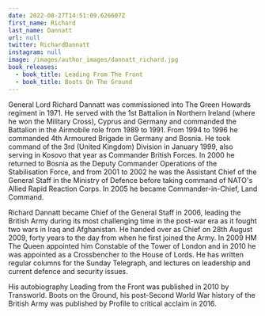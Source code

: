 ```yaml
---
date: 2022-08-27T14:51:09.626607Z
first_name: Richard
last_name: Dannatt
url: null
twitter: RichardDannatt
instagram: null
image: /images/author_images/dannatt_richard.jpg
book_releases:
  - book_title: Leading From The Front
  - book_title: Boots On The Ground
---
```

General Lord Richard Dannatt was commissioned into The Green Howards regiment in 1971. He served with the 1st Battalion in Northern Ireland (where he won the Military Cross), Cyprus and Germany and commanded the Battalion in the Airmobile role from 1989 to 1991. From 1994 to 1996 he commanded 4th Armoured Brigade in Germany and Bosnia. He took command of the 3rd (United Kingdom) Division in January 1999, also serving in Kosovo that year as Commander British Forces. In 2000 he returned to Bosnia as the Deputy Commander Operations of the Stabilisation Force, and from 2001 to 2002 he was the Assistant Chief of the General Staff in the Ministry of Defence before taking command of NATO's Allied Rapid Reaction Corps. In 2005 he became Commander-in-Chief, Land Command.

Richard Dannatt became Chief of the General Staff in 2006, leading the British Army during its most challenging time in the post-war era as it fought two wars in Iraq and Afghanistan. He handed over as Chief on 28th August 2009, forty years to the day from when he first joined the Army. In 2009 HM The Queen appointed him Constable of the Tower of London and in 2010 he was appointed as a Crossbencher to the House of Lords. He has written regular columns for the Sunday Telegraph, and lectures on leadership and current defence and security issues.

His autobiography Leading from the Front was published in 2010 by Transworld. Boots on the Ground, his post-Second World War history of the British Army was published by Profile to critical acclaim in 2016.